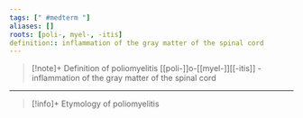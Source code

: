 ```yaml
---
tags: [" #medterm "]
aliases: []
roots: [poli-, myel-, -itis]
definition:: inflammation of the gray matter of the spinal cord
---
```

>[!note]+ Definition of poliomyelitis
>[[poli-]]o-[[myel-]][[-itis]] - inflammation of the gray matter of the spinal cord 
___
>[!info]+ Etymology of poliomyelitis

